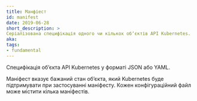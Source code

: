 ```yaml
---
title: Манфіест
id: manifest
date: 2019-06-28
short_description: >
Серіалізована специфікація одного чи кількох обʼєктів API Kubernetes.
aka:
tags:
- fundamental
---
```

 Специфікація обʼєкта API Kubernetes у форматі JSON або YAML.

<!--more-->
Маніфест вказує бажаний стан обʼєкта, який Kubernetes буде підтримувати при застосуванні маніфесту. Кожен конфігураційний файл може містити кілька маніфестів.
